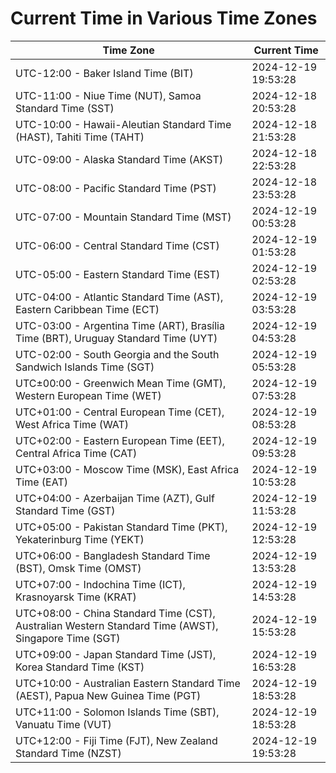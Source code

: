 # Current Time in Various Time Zones

| Time Zone | Current Time |
|-----------|--------------|
| UTC-12:00 - Baker Island Time (BIT) | 2024-12-19 19:53:28 |
| UTC-11:00 - Niue Time (NUT), Samoa Standard Time (SST) | 2024-12-18 20:53:28 |
| UTC-10:00 - Hawaii-Aleutian Standard Time (HAST), Tahiti Time (TAHT) | 2024-12-18 21:53:28 |
| UTC-09:00 - Alaska Standard Time (AKST) | 2024-12-18 22:53:28 |
| UTC-08:00 - Pacific Standard Time (PST) | 2024-12-18 23:53:28 |
| UTC-07:00 - Mountain Standard Time (MST) | 2024-12-19 00:53:28 |
| UTC-06:00 - Central Standard Time (CST) | 2024-12-19 01:53:28 |
| UTC-05:00 - Eastern Standard Time (EST) | 2024-12-19 02:53:28 |
| UTC-04:00 - Atlantic Standard Time (AST), Eastern Caribbean Time (ECT) | 2024-12-19 03:53:28 |
| UTC-03:00 - Argentina Time (ART), Brasília Time (BRT), Uruguay Standard Time (UYT) | 2024-12-19 04:53:28 |
| UTC-02:00 - South Georgia and the South Sandwich Islands Time (SGT) | 2024-12-19 05:53:28 |
| UTC±00:00 - Greenwich Mean Time (GMT), Western European Time (WET) | 2024-12-19 07:53:28 |
| UTC+01:00 - Central European Time (CET), West Africa Time (WAT) | 2024-12-19 08:53:28 |
| UTC+02:00 - Eastern European Time (EET), Central Africa Time (CAT) | 2024-12-19 09:53:28 |
| UTC+03:00 - Moscow Time (MSK), East Africa Time (EAT) | 2024-12-19 10:53:28 |
| UTC+04:00 - Azerbaijan Time (AZT), Gulf Standard Time (GST) | 2024-12-19 11:53:28 |
| UTC+05:00 - Pakistan Standard Time (PKT), Yekaterinburg Time (YEKT) | 2024-12-19 12:53:28 |
| UTC+06:00 - Bangladesh Standard Time (BST), Omsk Time (OMST) | 2024-12-19 13:53:28 |
| UTC+07:00 - Indochina Time (ICT), Krasnoyarsk Time (KRAT) | 2024-12-19 14:53:28 |
| UTC+08:00 - China Standard Time (CST), Australian Western Standard Time (AWST), Singapore Time (SGT) | 2024-12-19 15:53:28 |
| UTC+09:00 - Japan Standard Time (JST), Korea Standard Time (KST) | 2024-12-19 16:53:28 |
| UTC+10:00 - Australian Eastern Standard Time (AEST), Papua New Guinea Time (PGT) | 2024-12-19 18:53:28 |
| UTC+11:00 - Solomon Islands Time (SBT), Vanuatu Time (VUT) | 2024-12-19 18:53:28 |
| UTC+12:00 - Fiji Time (FJT), New Zealand Standard Time (NZST) | 2024-12-19 19:53:28 |
